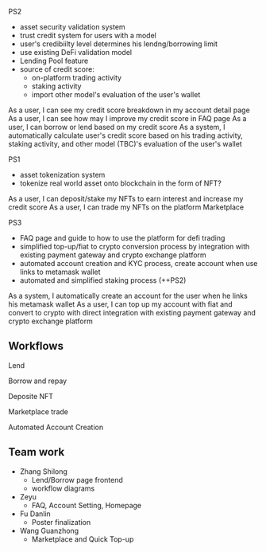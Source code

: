 PS2
- asset security validation system
- trust credit system for users with a model
- user's credibiilty level determines his lendng/borrowing limit
- use existing DeFi validation model
- Lending Pool feature
- source of credit score:
  - on-platform trading activity
  - staking activity
  - import other model's evaluation of the user's wallet

As a user, I can see my credit score breakdown in my account detail page
As a user, I can see how may I improve my credit score in FAQ page
As a user, I can borrow or lend based on my credit score
As a system, I automatically calculate user's credit score based on his trading activity, staking activity, and other model (TBC)'s evaluation of the user's wallet

PS1
- asset tokenization system
- tokenize real world asset onto blockchain in the form of NFT?

As a user, I can deposit/stake my NFTs to earn interest and increase my credit score
As a user, I can trade my NFTs on the platform Marketplace

PS3
- FAQ page and guide to how to use the platform for defi trading
- simplified top-up/fiat to crypto conversion process by integration with existing payment gateway and crypto exchange platform
- automated account creation and KYC process, create account when use links to metamask wallet
- automated and simplified staking process (++PS2)

As a system, I automatically create an account for the user when he links his metamask wallet
As a user, I can top up my account with fiat and convert to crypto with direct integration with existing payment gateway and crypto exchange platform


## Workflows

Lend

Borrow and repay

Deposite NFT

Marketplace trade

Automated Account Creation

## Team work

- Zhang Shilong
  - Lend/Borrow page frontend
  - workflow diagrams
- Zeyu
  - FAQ, Account Setting, Homepage
- Fu Danlin
  - Poster finalization
- Wang Guanzhong
  - Marketplace and Quick Top-up